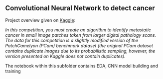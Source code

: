 ## Convolutional Neural Network to detect cancer


Project overview given on [Kaggle](https://www.kaggle.com/c/histopathologic-cancer-detection/overview):

*In this competition, you must create an algorithm to identify metastatic cancer in small image patches taken from larger digital pathology scans. The data for this competition is a slightly modified version of the PatchCamelyon (PCam) benchmark dataset (the original PCam dataset contains duplicate images due to its probabilistic sampling, however, the version presented on Kaggle does not contain duplicates).*

The notebook within this subfolder contains EDA, CNN model building and training
